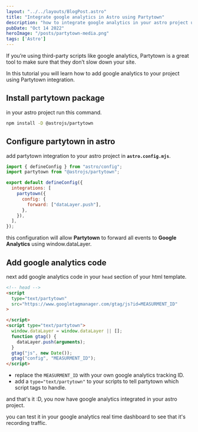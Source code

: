 ```yaml
---
layout: "../../layouts/BlogPost.astro"
title: "Integrate google analytics in Astro using Partytown"
description: "how to integrate google analytics in your astro project using partytown integration."
pubDate: "Oct 14 2022"
heroImage: "/posts/partytown-media.png"
tags: ['Astro']
--- 
```


If you’re using third-party scripts like google analytics, Partytown is a great tool to make sure that they don’t slow down your site.

In this tutorial you will learn how to add google analytics to your project using Partytown integration.

## Install partytown package

in your astro project run this command.

```bash
npm install -D @astrojs/partytown
```

## Configure partytown in astro

add partytown integration to your astro project in <code>**astro.config.mjs**</code>.

```javascript
import { defineConfig } from "astro/config";
import partytown from "@astrojs/partytown";

export default defineConfig({
  integrations: [
    partytown({
      config: {
        forward: ["dataLayer.push"],
      },
    }),
  ],
});
```

this configuration will allow **Partytown** to forward all events to **Google Analytics** using window.dataLayer.

## Add google analytics code

next add google analytics code in your <code>head</code> section of your html template.

```html
<!-- head -->
<script
  type="text/partytown"
  src="https://www.googletagmanager.com/gtag/js?id=MEASURMENT_ID"
>

</script>
<script type="text/partytown">
  window.dataLayer = window.dataLayer || [];
  function gtag() {
    dataLayer.push(arguments);
  }
  gtag("js", new Date());
  gtag("config", "MEASURMENT_ID");
</script>
```
- replace the <code>MEASURMENT_ID</code> with your own google analytics tracking ID.
- add a <code>type="text/partytown"</code> to your scripts to tell partytown which script tags to handle.

and that's it :D,  you now have google analytics integrated in your astro project.

you can test it in your google analytics real time dashboard to see that it's recording traffic.



